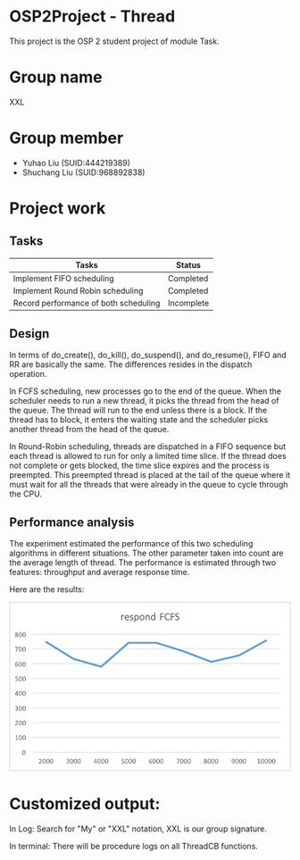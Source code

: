 # OSP2Project - Thread

This project is the OSP 2 student project of module Task.

# Group name

XXL

# Group member

* Yuhao Liu (SUID:444219389)
* Shuchang Liu (SUID:968892838)

# Project work

## Tasks

|Tasks		|Status	|
|-----------|-------|
|Implement FIFO scheduling	|Completed|
|Implement Round Robin scheduling	|Completed|
|Record performance of both scheduling	|Incomplete|

## Design

In terms of do_create(), do_kill(), do_suspend(), and do_resume(), FIFO and RR are basically the same. The differences resides in the dispatch operation.

In FCFS scheduling, new processes go to the end of the queue. When the scheduler needs to run a new thread, it picks the thread from the head of the queue. The thread will run to the end unless there is a block. If the thread has to block, it enters the waiting state and the scheduler picks another thread from the head of the queue.

In Round-Robin scheduling, threads are dispatched in a FIFO sequence but each thread is allowed to run for only a limited time slice. If the thread does not complete or gets blocked, the time slice expires and the process is preempted. This preempted thread is placed at the tail of the queue where it must wait for all the threads that were already in the queue to cycle through the CPU.

## Performance analysis

The experiment estimated the performance of this two scheduling algorithms in different situations. The other parameter taken into count are the average length of thread. The performance is estimated through two features: throughput and average response time.

Here are the results:

![Respond time](./log/respond_fcfs.png)

# Customized output:

In Log: Search for "My" or "XXL" notation, XXL is our group signature. 

In terminal: There will be procedure logs on all ThreadCB functions.